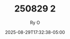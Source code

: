 ---
title: "250829 2"
date: 2025-08-29T17:32:38-05:00
draft: false
author: "Ry O"
description: "Short SEO-friendly description of this post"
tags: ["general"]
categories: ["blog"]
featured_image: "/images/featured.jpg"
# If you want social previews to look good, keep featured_image filled in
---